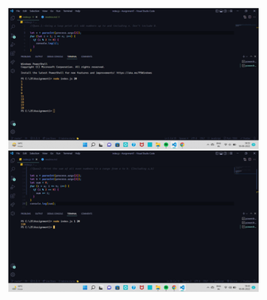 <img src="firstQues.png" alt="First Ques Image" />
<img src="secondQues.png" alt="Second Ques Image" />
